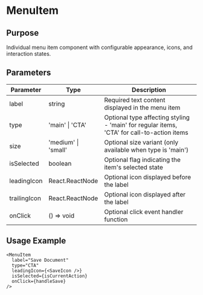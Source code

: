 # MenuItem

## Purpose
Individual menu item component with configurable appearance, icons, and interaction states.

## Parameters

| Parameter | Type | Description |
|-----------|------|-------------|
| label | string | Required text content displayed in the menu item |
| type | 'main' \| 'CTA' | Optional type affecting styling - 'main' for regular items, 'CTA' for call-to-action items |
| size | 'medium' \| 'small' | Optional size variant (only available when type is 'main') |
| isSelected | boolean | Optional flag indicating the item's selected state |
| leadingIcon | React.ReactNode | Optional icon displayed before the label |
| trailingIcon | React.ReactNode | Optional icon displayed after the label |
| onClick | () => void | Optional click event handler function |

## Usage Example
```tsx
<MenuItem 
  label="Save Document"
  type="CTA"
  leadingIcon={<SaveIcon />}
  isSelected={isCurrentAction}
  onClick={handleSave}
/>
```